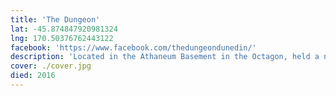 ```yaml
---
title: 'The Dungeon'
lat: -45.874847920981324
lng: 170.50376762443122
facebook: 'https://www.facebook.com/thedungeondunedin/'
description: 'Located in the Athaneum Basement in the Octagon, held a number of gigs for a short period in 2016.'
cover: ./cover.jpg
died: 2016
---
```

